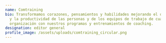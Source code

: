 ```yaml
---
name: Comtraining
bio: Transformamos corazones, pensamientos y habilidades mejorando el desempeño
  y la productividad de las personas y de los equipos de trabajo de cualquier
  organización con nuestros programas y entrenamientos de coaching.
designation: editor general
profile_image: /assets/uploads/comtraining_circular.png
---
```

